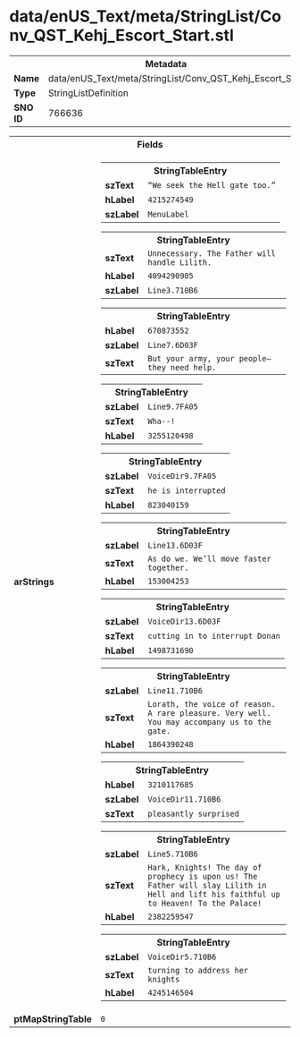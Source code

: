 <h1>data/enUS_Text/meta/StringList/Conv_QST_Kehj_Escort_Start.stl</h1><table><tr><th colspan="100%">Metadata</th></tr><tr><td><b>Name</b></td><td>data/enUS_Text/meta/StringList/Conv_QST_Kehj_Escort_Start.stl</td></tr><tr><td><b>Type</b></td><td>StringListDefinition</td></tr><tr><td><b>SNO ID</b></td><td>766636</td></tr></table>

<table><tr><th colspan="100%">Fields</th></tr><tr><td><b>arStrings</b></td><td><table><tr><th colspan="100%">StringTableEntry</th></tr><tr><td><b>szText</b></td><td><code>“We seek the Hell gate too.”</code></td></tr><tr><td><b>hLabel</b></td><td><code>4215274549</code></td></tr><tr><td><b>szLabel</b></td><td><code>MenuLabel</code></td></tr></table>


<table><tr><th colspan="100%">StringTableEntry</th></tr><tr><td><b>szText</b></td><td><code>Unnecessary. The Father will handle Lilith.</code></td></tr><tr><td><b>hLabel</b></td><td><code>4094290905</code></td></tr><tr><td><b>szLabel</b></td><td><code>Line3.710B6</code></td></tr></table>


<table><tr><th colspan="100%">StringTableEntry</th></tr><tr><td><b>hLabel</b></td><td><code>670873552</code></td></tr><tr><td><b>szLabel</b></td><td><code>Line7.6D03F</code></td></tr><tr><td><b>szText</b></td><td><code>But your army, your people—they need help.</code></td></tr></table>


<table><tr><th colspan="100%">StringTableEntry</th></tr><tr><td><b>szLabel</b></td><td><code>Line9.7FA05</code></td></tr><tr><td><b>szText</b></td><td><code>Wha--!</code></td></tr><tr><td><b>hLabel</b></td><td><code>3255120498</code></td></tr></table>


<table><tr><th colspan="100%">StringTableEntry</th></tr><tr><td><b>szLabel</b></td><td><code>VoiceDir9.7FA05</code></td></tr><tr><td><b>szText</b></td><td><code>he is interrupted</code></td></tr><tr><td><b>hLabel</b></td><td><code>823040159</code></td></tr></table>


<table><tr><th colspan="100%">StringTableEntry</th></tr><tr><td><b>szLabel</b></td><td><code>Line13.6D03F</code></td></tr><tr><td><b>szText</b></td><td><code>As do we. We’ll move faster together.</code></td></tr><tr><td><b>hLabel</b></td><td><code>153004253</code></td></tr></table>


<table><tr><th colspan="100%">StringTableEntry</th></tr><tr><td><b>szLabel</b></td><td><code>VoiceDir13.6D03F</code></td></tr><tr><td><b>szText</b></td><td><code>cutting in to interrupt Donan</code></td></tr><tr><td><b>hLabel</b></td><td><code>1498731690</code></td></tr></table>


<table><tr><th colspan="100%">StringTableEntry</th></tr><tr><td><b>szLabel</b></td><td><code>Line11.710B6</code></td></tr><tr><td><b>szText</b></td><td><code>Lorath, the voice of reason. A rare pleasure. Very well. You may accompany us to the gate.</code></td></tr><tr><td><b>hLabel</b></td><td><code>1864390248</code></td></tr></table>


<table><tr><th colspan="100%">StringTableEntry</th></tr><tr><td><b>hLabel</b></td><td><code>3210117685</code></td></tr><tr><td><b>szLabel</b></td><td><code>VoiceDir11.710B6</code></td></tr><tr><td><b>szText</b></td><td><code>pleasantly surprised</code></td></tr></table>


<table><tr><th colspan="100%">StringTableEntry</th></tr><tr><td><b>szLabel</b></td><td><code>Line5.710B6</code></td></tr><tr><td><b>szText</b></td><td><code>Hark, Knights! The day of prophecy is upon us! The Father will slay Lilith in Hell and lift his faithful up to Heaven! To the Palace!</code></td></tr><tr><td><b>hLabel</b></td><td><code>2382259547</code></td></tr></table>


<table><tr><th colspan="100%">StringTableEntry</th></tr><tr><td><b>szLabel</b></td><td><code>VoiceDir5.710B6</code></td></tr><tr><td><b>szText</b></td><td><code>turning to address her knights</code></td></tr><tr><td><b>hLabel</b></td><td><code>4245146504</code></td></tr></table>


</td></tr><tr><td><b>ptMapStringTable</b></td><td><code>0</code></td></tr></table>

